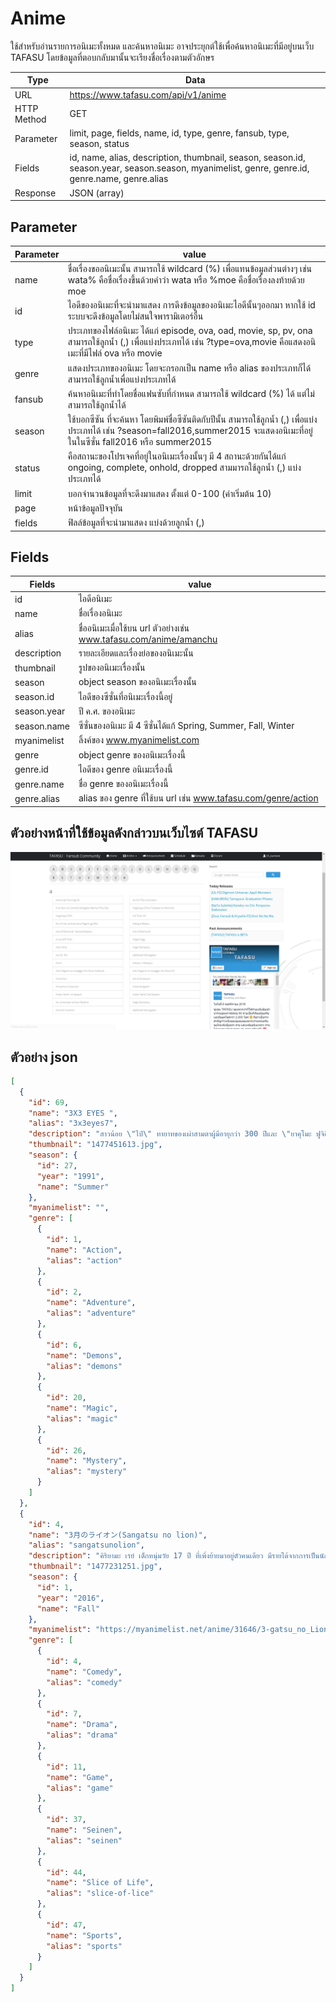 # Anime
ใช้สำหรับอ่านรายการอนิเมะทั้งหมด และค้นหาอนิเมะ อาจประยุกต์ใช้เพื่อค้นหาอนิเมะที่มีอยู่บนเว็บ TAFASU โดยข้อมูลที่ตอบกลับมานั้นจะเรียงชื่อเรื่องตามตัวอักษร

Type | Data
--- | ---
URL | https://www.tafasu.com/api/v1/anime
HTTP Method | GET
Parameter | limit, page, fields, name, id, type, genre, fansub, type, season, status
Fields | id, name, alias, description, thumbnail, season, season.id, season.year, season.season, myanimelist, genre, genre.id, genre.name, genre.alias
Response | JSON (array)

## Parameter
Parameter | value
--- | ---
name | ชื่อเรื่องขออนิเมะนั้น สามารถใช้ wildcard (%) เพื่อแทนข้อมูลส่วนต่างๆ เช่น wata% คือชื่อเรื่องขึ้นด้วยคำว่า wata หรือ %moe คือชื่อเรื่องลงท้ายด้วย moe
id | ไอดีของอนิเมะที่จะนำมาแสดง การดึงข้อมูลของอนิเมะไอดีนั้นๆออกมา หากใช้ id ระบบจะดึงข้อมูลโดยไม่สนใจพารามิเตอร์อื่น
type | ประเภทของไฟล์อนิเมะ ได้แก่ episode, ova, oad, movie, sp, pv, ona สามารถใช้ลูกน้ำ (,) เพื่อแบ่งประเภทได้ เช่น ?type=ova,movie คือแสดงอนิเมะที่มีไฟล์ ova หรือ movie
genre | แสดงประเภทของอนิเมะ โดยจะกรอกเป็น name หรือ alias ของประเภทก็ได้ สามารถใช้ลูกน้ำเพื่อแบ่งประเภทได้
fansub | ค้นหาอนิเมะที่ทำโดยชื่อแฟนซับที่กำหนด สามารถใช้ wildcard (%) ได้ แต่ไม่สามารถใช้ลูกน้ำได้
season | ใช้บอกซีซัน ที่จะค้นหา โดยพิมพ์ชื่อซีซันติดกับปีนั้น สามารถใช้ลูกน้ำ (,) เพื่อแบ่งประเภทได้ เช่น ?season=fall2016,summer2015 จะแสดงอนิเมะที่อยู่ในในซีซั่น fall2016 หรือ summer2015
status | คือสถานะของโปรเจคที่อยู่ในอนิเมะเรื่องนั้นๆ มี 4 สถานะด้วยกันได้แก่ ongoing, complete, onhold, dropped สามมารถใช้ลูกน้ำ (,) แบ่งประเภทได้
limit | บอกจำนวนข้อมูลที่จะดึงมาแสดง ตั้งแต่ 0-100 (ค่าเริ่มต้น 10)
page | หน้าข้อมูลปัจจุบัน
fields | ฟิลล์ข้อมูลที่จะนำมาแสดง แบ่งด้วยลูกน้ำ (,)


## Fields
Fields| value
--- | ---
id | ไอดีอนิเมะ
name | ชื่อเรื่องอนิเมะ
alias | ชื่ออนิเมะเมื่อใช้บน url ตัวอย่างเช่น www.tafasu.com/anime/amanchu
description | รายละเอียดและเรื่องย่อของอนิเมะนั้น
thumbnail | รูปของอนิเมะเรื่องนั้น
season | object season ของอนิเมะเรื่องนั้น
season.id | ไอดีของซีซั่นที่อนิเมะเรื่องนี้อยู่
season.year | ปี ค.ศ. ของอนิเมะ
season.name | ซีซั่นของอนิเมะ มี 4 ซีซั่นได้แก้ Spring, Summer, Fall, Winter
myanimelist | ลิ้งค์ของ www.myanimelist.com
genre | object genre ของอนิเมะเรื่องนี้
genre.id | ไอดีของ genre อนิเมะเรื่องนี้
genre.name | ชื่อ genre ของอนิเมะเรื่องนี้
genre.alias | alias ของ genre ที่ใช้บน url เช่น www.tafasu.com/genre/action

## ตัวอย่างหน้าที่ใช้ข้อมูลดังกล่าวบนเว็บไซต์ TAFASU
![](/images/preview_anime.png)

## ตัวอย่าง json
```json
[
  {
    "id": 69,
    "name": "3X3 EYES ",
    "alias": "3x3eyes7",
    "description": "สาวน้อย \"ไป๋\" ทายาทของเผ่าสามตาผู้มีอายุกว่า 300 ปีและ \"ยาคุโมะ ฟูจิอิ\" เด็กหนุ่มธรรมดาที่ถูกไป๋ทำให้เป็นอมตะเพื่อช่วยชีวิตเขาเอาไว้ โดยทั้งคู่ได้ออกเดินทางผจญภัยและต้องต่อสู้กับปีศาจมากมายเพื่อค้นหาวิธีที่จะกลับเป็นมนุษย์ธรรมดาร่วมกัน อิงเนื้อหาต่างๆมาจากตำนานความเชื่อของฮินดูผสมกับจีนเป็นหลัก",
    "thumbnail": "1477451613.jpg",
    "season": {
      "id": 27,
      "year": "1991",
      "name": "Summer"
    },
    "myanimelist": "",
    "genre": [
      {
        "id": 1,
        "name": "Action",
        "alias": "action"
      },
      {
        "id": 2,
        "name": "Adventure",
        "alias": "adventure"
      },
      {
        "id": 6,
        "name": "Demons",
        "alias": "demons"
      },
      {
        "id": 20,
        "name": "Magic",
        "alias": "magic"
      },
      {
        "id": 26,
        "name": "Mystery",
        "alias": "mystery"
      }
    ]
  },
  {
    "id": 4,
    "name": "3月のライオン(Sangatsu no lion)",
    "alias": "sangatsunolion",
    "description": "คิริยามะ เรย์ เด็กหนุ่มวัย 17 ปี ที่เพิ่งย้ายมาอยู่ตัวคนเดียว มีรายได้จากการเป็นนักเล่นโชกิมืออาชีพ แต่ถึงเขาจะมีอิสระ ปัญหาต่างๆก็คอยมารบกวนชีวิตของเขา ความสัมพันธ์ระหว่างเขากับครอบครัวบุญธรรมก็เริ่มจะสั่นคลอน และเขาก็ยังมีปัญหากับการคบเพื่อนที่โรงเรียนอีกด้วย\r\nในขณะเดียวกัน อาชีพนักเล่นโชกิมืออาชีพของเขาก็เริ่มที่จะตกต่ำ เขาจึงต้องแบกรับความคาดหวังอันยิ่งใหญ่ เพราะทั้งการแพ้และชนะมีผลต่อหน้าที่การงานของเขาทั้งสิ้น\r\nคนรู้จักของเรย์ก็คือ พี่น้องคาวาโมโตะ อาคาริ ฮินาตะ และ โมโมะ ซึ่งต่างจากเรย์ พวกเธออยู่อย่างมีความสุขในบ้านธรรมดาๆ ที่พร้อมจะต้อนรับเรย์เหมือนกับพี่น้องของพวกเธอ เรย์นั้นได้รับความรักความอบอุ่น ต่างจากบ้านของผู้อุปถัมภ์อย่างสิ้นเชิง\r\nอนิเมะเรื่องนี่จะกล่าวถึง ชัยชนะอันงดงาม ความผิดพลาด ความสัมพันธ์ใหม่-เก่า และการเติบโตเป็นผู้ใหญ่ ของ คิริยามะ เรย์",
    "thumbnail": "1477231251.jpg",
    "season": {
      "id": 1,
      "year": "2016",
      "name": "Fall"
    },
    "myanimelist": "https://myanimelist.net/anime/31646/3-gatsu_no_Lion?q=3%20gatsu",
    "genre": [
      {
        "id": 4,
        "name": "Comedy",
        "alias": "comedy"
      },
      {
        "id": 7,
        "name": "Drama",
        "alias": "drama"
      },
      {
        "id": 11,
        "name": "Game",
        "alias": "game"
      },
      {
        "id": 37,
        "name": "Seinen",
        "alias": "seinen"
      },
      {
        "id": 44,
        "name": "Slice of Life",
        "alias": "slice-of-lice"
      },
      {
        "id": 47,
        "name": "Sports",
        "alias": "sports"
      }
    ]
  }
]
```
